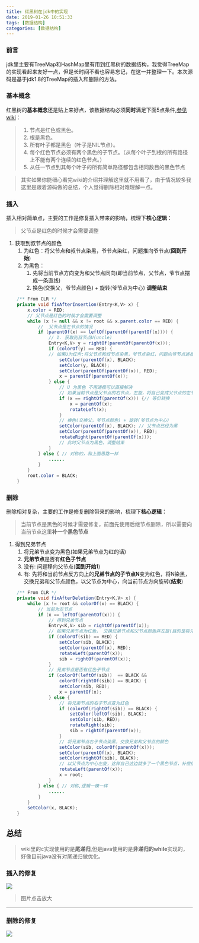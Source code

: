 ```yaml
---
title: 红黑树在jdk中的实现
date: 2019-01-26 10:51:33
tags: [数据结构]
categories: [数据结构]
---
```

### 前言
jdk里主要有TreeMap和HashMap里有用到红黑树的数据结构，我觉得TreeMap的实现看起来友好一点，但是长时间不看也容易忘记，在这一并整理一下。本次源码是基于jdk1.8的TreeMap的插入和删除的方法。

### 基本概念
红黑树的**基本概念**还是贴上来好点，该数据结构必须**同时**满足下面5点条件,[参见wiki](https://zh.wikipedia.org/wiki/%E7%BA%A2%E9%BB%91%E6%A0%91)：
>1. 节点是红色或黑色。
>2. 根是黑色。
>3. 所有叶子都是黑色（叶子是NIL节点）。
>4. 每个红色节点必须有两个黑色的子节点。（从每个叶子到根的所有路径上不能有两个连续的红色节点。）
>5. 从任一节点到其每个叶子的所有简单路径都包含相同数目的黑色节点    

>其实如果你能细心看完wiki的介绍并理解这里就不用看了，由于情况较多我这里是跟着源码做的总结，个人觉得删除相对难理解一点。

### 插入
插入相对简单点，主要的工作是修复插入带来的影响，梳理下**核心逻辑**：
>父节点是红色的时候才会需要调整
1. 获取到叔节点的颜色  
    1. 为红色：将父节点和叔节点染黑，爷节点染红，问题推向爷节点(**回到开始**)
    2. 为黑色：
        1. 先将当前节点方向变为和父节点同向(即当前节点，父节点，爷节点摆成一条直线)
        2. 换色(交换父，爷节点颜色) + 旋转(爷节点为中心) **调整结束**

```` java
    /** From CLR */
    private void fixAfterInsertion(Entry<K,V> x) {
        x.color = RED;
        // 父节点是红色的时候才会需要调整
        while (x != null && x != root && x.parent.color == RED) {
            //  父节点是左节点的情况
            if (parentOf(x) == leftOf(parentOf(parentOf(x)))) {
                // 1. 获取到叔节点U(uncle)
                Entry<K,V> y = rightOf(parentOf(parentOf(x)));
                if (colorOf(y) == RED) {
                // 如果U为红色:将父节点和叔节点染黑，爷节点染红，问题向爷节点递推(进入下一个循环)
                    setColor(parentOf(x), BLACK);
                    setColor(y, BLACK);
                    setColor(parentOf(parentOf(x)), RED);
                    x = parentOf(parentOf(x));
                } else {
                    // U 为黑色 不用递推可以直接解决
                    // 如果当前节点是父节点的右节点，左旋，将自己变成父节点的左节(变得和父节点同向)
                    if (x == rightOf(parentOf(x))) {// 等价转换
                        x = parentOf(x);
                        rotateLeft(x);
                    }
                    // 换色(交换父，爷节点颜色) + 旋转(爷节点为中心)
                    setColor(parentOf(x), BLACK); // 父节点已经为黑
                    setColor(parentOf(parentOf(x)), RED);
                    rotateRight(parentOf(parentOf(x)));
                    // 此时父节点为黑色，调整结束
                }
            } else { // 对称的，和上面思路一样
                ......
            }
        }
        root.color = BLACK;
    }
````

### 删除
删除相对复杂，主要的工作是修复删除带来的影响，梳理下**核心逻辑**：
>当前节点是黑色的时候才需要修复，前面先使用后继节点删除，所以需要向当前节点这里**补一个黑色节点**
1. 得到兄弟节点
    1. 将兄弟节点变为黑色(如果兄弟节点为红的话)
    2. **兄弟节点**是否有**红色子节点**
      1. 没有: 问题移向父节点(**回到开始1**)
      2. 有: 先将和当前节点反方向上的**兄弟节点的子节点N**变为红色，将N染黑，交换兄弟和父节点颜色，以父节点为中心，向当前节点方向旋转(**结束**)
        
```` java
    /** From CLR */
    private void fixAfterDeletion(Entry<K,V> x) {
        while (x != root && colorOf(x) == BLACK) {
            // 当前为左节点
            if (x == leftOf(parentOf(x))) {
                // 得到兄弟节点 
                Entry<K,V> sib = rightOf(parentOf(x));
                // 如果兄弟节点为红色， 交换兄弟节点和父节点颜色并左旋(目的是将兄弟节点变为黑色) 
                if (colorOf(sib) == RED) {
                    setColor(sib, BLACK);
                    setColor(parentOf(x), RED);
                    rotateLeft(parentOf(x));
                    sib = rightOf(parentOf(x));
                }
                // 兄弟节点是否有红色子节点
                if (colorOf(leftOf(sib))  == BLACK &&
                    colorOf(rightOf(sib)) == BLACK) {
                    setColor(sib, RED);
                    x = parentOf(x);
                } else {
                    // 将兄弟节点的右子节点变为红色
                    if (colorOf(rightOf(sib)) == BLACK) {
                        setColor(leftOf(sib), BLACK);
                        setColor(sib, RED);
                        rotateRight(sib);
                        sib = rightOf(parentOf(x));
                    }
                    // 将兄弟节点右子节点染黑，交换兄弟和父节点的颜色
                    setColor(sib, colorOf(parentOf(x)));
                    setColor(parentOf(x), BLACK);
                    setColor(rightOf(sib), BLACK);
                    // 以父节点为中心左旋，这样自己这边就多了一个黑色节点，补偿结束！
                    rotateLeft(parentOf(x));
                    x = root;
                }
            } else { // 对称,逻辑一模一样
                ......
            }
        }
        setColor(x, BLACK);
    }
````
## 总结  
>wiki里的c实现使用的是**尾递归**,但是java使用的是**非递归的while**实现的，好像目前java没有对尾递归做优化。
### 插入的修复
![](/images/红黑树插入调整.png)
> 图片点击放大
--- 
### 删除的修复
![](/images/红黑树删除修复.png)